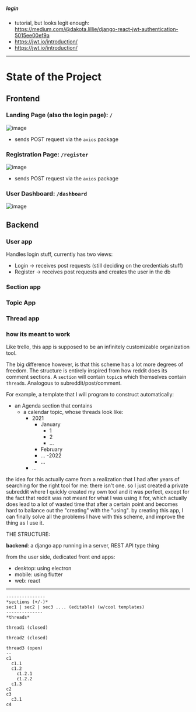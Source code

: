 






##### login



- tutorial, but looks legit enough: https://medium.com/@dakota.lillie/django-react-jwt-authentication-5015ee00ef9a
- https://jwt.io/introduction/
- https://jwt.io/introduction/



----



# State of the Project

## Frontend


### Landing Page (also the login page): `/`

![image](https://user-images.githubusercontent.com/63464503/140642920-776730f9-b18a-4046-8d8c-9ece8419d96b.png)



- sends POST request via the `axios` package


### Registration Page: `/register`

![image](https://user-images.githubusercontent.com/63464503/140642915-0ee60ded-2930-43ed-990c-bd9ad98a68b3.png)

- sends POST request via the `axios` package

### User Dashboard: `/dashboard`

![image](https://user-images.githubusercontent.com/63464503/140651052-d22f2b2b-33dd-4249-858e-82c65367a25f.png)

## Backend

### User app

Handles login stuff, currently has two views:

- Login -> receives post requests (still deciding on the credentials stuff)
- Register -> receives post requests and creates the user in the db 

### Section app

### Topic App

### Thread app


### how its meant to work

Like trello, this app is supposed to be an infinitely customizable organization tool.

The big difference however, is that this scheme has a lot more degrees of freedom. The structure is entirely inspired from how reddit does its comment sections. A `section` will contain `topic`s which themselves contain `thread`s. Analogous to subreddit/post/comment. 

For example, a template that I will program to construct automatically:

- an Agenda section that contains
    - a calendar topic, whose threads look like:
        - 2021
            - January
              - 1
              - 2
              - ...
            - February
            - ...
          -2022
            - ...
        - ...







the idea for this actually came from a realization that I had after years of searching for the right tool for me: there isn't one. so I just created a private subreddit where I quickly created my own tool and it was perfect, except for the fact that reddit was not meant for what I was using it for, which actually does lead to a lot of wasted time that after a certain point and becomes hard to ballance out the "creating" with the "using". by creating this app, I can finally solve all the problems I have with this scheme, and improve the thing as I use it.

THE STRUCTURE:

**backend**: a django app running in a server, REST API type thing

from the user side, dedicated front end apps:

- desktop: using electron
- mobile: using flutter
- web: react






---
```
---------------
*sections (+/-)*
sec1 | sec2 | sec3 .... (editable) (w/cool templates)
--------------
*threads*

thread1 (closed)

thread2 (closed)

thread3 (open)
--
c1
  c1.1
  c1.2
    c1.2.1
    c1.2.2
  c1.3
c2
c3
  c3.1
c4
```


